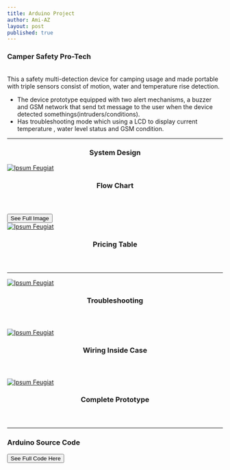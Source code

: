 ```yaml
---
title: Arduino Project
author: Ami-AZ
layout: post
published: true
---
```


<h3>Camper Safety Pro-Tech</h3>

<br>This a safety multi-detection device for camping usage and made portable with triple sensors consist of motion, water and temperature rise detection. 
- The device prototype equipped with two alert mechanisms, a buzzer and GSM network that send txt message to the user when the device detected somethings(intruders/conditions). 
- Has troubleshooting mode which using a LCD to display current temperature , water level status and GSM condition.
<hr />

<h3 align="center">System Design</h3>
<div class="row">
<div class="4u 12u$(mobile)">
      <div class="item">
        <a href="#" class="image fit"><img src="{{ 'assets/images/systemdesign.PNG' | relative_url }}" alt="Ipsum Feugiat" /></a>
        <header>
          <h3>Flow Chart</h3>
        </header>
        
  </div>
</div>
<button onclick="window.location.href = 'https://ami-az.github.io/assets/images/systemdesign.PNG','_blank'">See Full Image</button>

<div class="4u 12u$(mobile)">
      <div class="item">
        <a href="#" class="image fit"><img src="{{ 'assets/images/pricing table.PNG' | relative_url }}" alt="Ipsum Feugiat" /></a>
        <header>
          <h3>Pricing Table</h3>
        </header>
  </div>
</div>
   </div>
   
<hr />

<div class="row">
<div class="4u 12u$(mobile)">
      <div class="item">
        <a href="#" class="image fit"><img src="{{ 'assets/images/troubleshooting.PNG' | relative_url }}" alt="Ipsum Feugiat" /></a>
        <header>
          <h3>Troubleshooting</h3>
        </header>
  </div>
</div>

<div class="4u 12u$(mobile)">
      <div class="item">
        <a href="#" class="image fit"><img src="{{ 'assets/images/wiringcase.PNG' | relative_url }}" alt="Ipsum Feugiat" /></a>
        <header>
          <h3>Wiring Inside Case</h3>
        </header>
  </div>
</div>
   </div>

<div class="4u 12u$(mobile)">
      <div class="item">
        <a href="#" class="image fit"><img src="{{ 'assets/images/projectcase.PNG' | relative_url }}" alt="Ipsum Feugiat" /></a>
      <header>
          <h3>Complete Prototype</h3>
        </header>
  </div>
</div>
 
<hr />

<h3>Arduino Source Code </h3>

<button class="btn btn-success" onclick=" window.open('https://raw.githubusercontent.com/ami-az/Arduino-Project-Codes/master/camper-safety-pro-tech.md','_blank')">See Full Code Here</button>

